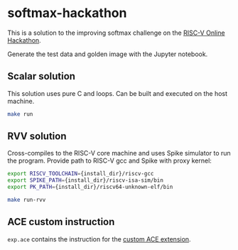 # softmax-hackathon

This is a solution to the improving softmax challenge on the [RISC-V Online Hackathon](https://community.riscv.org/events/details/risc-v-international-risc-v-academy-presents-risc-v-hackathon-online/).

Generate the test data and golden image with the Jupyter notebook.

## Scalar solution

This solution uses pure C and loops. Can be built and executed on the host machine.

```bash
make run
```

## RVV solution

Cross-compiles to the RISC-V core machine and uses Spike simulator to run the program.
Provide path to RISC-V gcc and Spike with proxy kernel:
```bash
export RISCV_TOOLCHAIN={install_dir}/riscv-gcc
export SPIKE_PATH={install_dir}/riscv-isa-sim/bin
export PK_PATH={install_dir}/riscv64-unknown-elf/bin
```

```bash
make run-rvv
```

## ACE custom instruction

`exp.ace` contains the instruction for the [custom ACE extension](https://www.andestech.com/en/products-solutions/andes-custom-extension/).